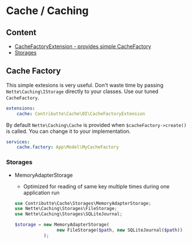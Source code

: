 # Cache / Caching

## Content

- [CacheFactoryExtension - provides simple CacheFactory](#cache-factory)
- [Storages](#storages)

## Cache Factory

This simple extesions is very useful. Don't waste time by passing `Nette\Caching\IStorage` directly to 
your classes. Use our tuned `CacheFactory`. 

```yaml
extensions:
    cache: Contributte\Cache\DI\CacheFactoryExtension
```

By default `Nette\Caching\Cache` is provided when `$cacheFactory->create()` is called. You can change it to your implementation.

```yaml
services:
    cache.factory: App\Model\MyCacheFactory
```

### Storages

- MemoryAdapterStorage

    - Optimized for reading of same key multiple times during one application run

    ```php
    use Contributte\Cache\Storages\MemoryAdapterStorage;
    use Nette\Caching\Storages\FileStorage;
    use Nette\Caching\Storages\SQLiteJournal;

    $storage = new MemoryAdapterStorage(
                    new FileStorage($path, new SQLiteJournal($path))
               );
    ```
